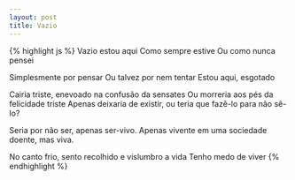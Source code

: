 ```yaml
---
layout: post
title: Vazio
---
```


{% highlight js %}
Vazio estou aqui
Como sempre estive
Ou como nunca pensei

Simplesmente por pensar
Ou talvez por nem tentar
Estou aqui, esgotado

Cairia triste, enevoado na confusão da sensates
Ou morreria aos pés da felicidade triste
Apenas deixaria de existir, ou teria que fazê-lo para não sê-lo?

Seria por não ser, apenas ser-vivo.
Apenas vivente em uma sociedade doente, mas viva.

No canto frio, sento recolhido e vislumbro a vida
Tenho medo de viver
{% endhighlight %}
